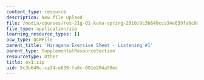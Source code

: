 ```yaml
---
content_type: resource
description: New file Uplaod
file: /media/courses/res-21g-01-kana-spring-2010/9c3b640cca34e639fa6c001e204a50ec_ex1.zip
file_type: application/zip
learning_resource_types: []
ocw_type: OCWFile
parent_title: 'Hiragana Exercise Sheet - Listening #1'
parent_type: SupplementalResourceSection
resourcetype: Other
title: ex1.zip
uid: 9c3b640c-ca34-e639-fa6c-001e204a50ec
---
```

